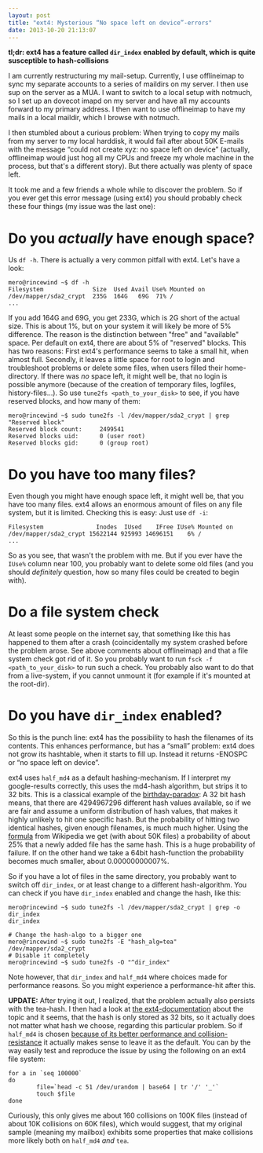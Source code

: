 ```yaml
---
layout: post
title: "ext4: Mysterious “No space left on device”-errors"
date: 2013-10-20 21:13:07
---
```


**tl;dr: ext4 has a feature called `dir_index` enabled by default, which is
quite susceptible to hash-collisions**

I am currently restructuring my mail-setup. Currently, I use offlineimap to
sync my separate accounts to a series of maildirs on my server. I then use sup
on the server as a MUA. I want to switch to a local setup with notmuch, so I
set up an dovecot imapd on my server and have all my accounts forward to my
primary address. I then want to use offlineimap to have my mails in a local
maildir, which I browse with notmuch.

I then stumbled about a curious problem: When trying to copy my mails from my
server to my local harddisk, it would fail after about 50K E-mails with the
message “could not create xyz: no space left on device” (actually, offlineimap
would just hog all my CPUs and freeze my whole machine in the process, but
that's a different story). But there actually was plenty of space left.

It took me and a few friends a whole while to discover the problem. So if you
ever get this error message (using ext4) you should probably check these four
things (my issue was the last one):

# Do you *actually* have enough space?

Us `df -h`. There is actually a very common pitfall with ext4. Let's have a look:

```
mero@rincewind ~$ df -h
Filesystem              Size  Used Avail Use% Mounted on
/dev/mapper/sda2_crypt  235G  164G   69G  71% /
...
```

If you add 164G and 69G, you get 233G, which is 2G short of the actual size.
This is about 1%, but on your system it will likely be more of 5% difference.
The reason is the distinction between "free" and "available" space. Per default
on ext4, there are about 5% of "reserved" blocks. This has two reasons: First
ext4's performance seems to take a small hit, when almost full. Secondly, it
leaves a little space for root to login and troubleshoot problems or delete
some files, when users filled their home-directory. If there was *no* space
left, it might well be, that no login is possible anymore (because of the
creation of temporary files, logfiles, history-files…). So use `tune2fs
<path_to_your_disk>` to see, if you have reserved blocks, and how many of them:

```
mero@rincewind ~$ sudo tune2fs -l /dev/mapper/sda2_crypt | grep "Reserved block"
Reserved block count:     2499541
Reserved blocks uid:      0 (user root)
Reserved blocks gid:      0 (group root)
```

# Do you have too many files?

Even though you might have enough space left, it might well be, that you have
too many files. ext4 allows an enormous amount of files on any file system, but
it is limited. Checking this is easy: Just use `df -i`:

```
Filesystem               Inodes  IUsed    IFree IUse% Mounted on
/dev/mapper/sda2_crypt 15622144 925993 14696151    6% /
...
```

So as you see, that wasn't the problem with me. But if you ever have the `IUse%`
column near 100, you probably want to delete some old files (and you should
*definitely* question, how so many files could be created to begin with).

# Do a file system check

At least some people on the internet say, that something like this has
happened to them after a crash (coincidentally my system crashed before the
problem arose. See above comments about offlineimap) and that a file system
check got rid of it. So you probably want to run `fsck -f <path_to_your_disk>`
to run such a check. You probably also want to do that from a live-system, if
you cannot unmount it (for example if it's mounted at the root-dir).

# Do you have `dir_index` enabled?

So this is the punch line: ext4 has the possibility to hash the filenames of
its contents. This enhances performance, but has a “small” problem: ext4 does
not grow its hashtable, when it starts to fill up. Instead it returns -ENOSPC
or “no space left on device”.

ext4 uses `half_md4` as a default hashing-mechanism. If I interpret my
google-results correctly, this uses the md4-hash algorithm, but strips it to 32
bits. This is a classical example of the
[birthday-paradox](http://en.wikipedia.org/wiki/Birthday_problem): A 32 bit
hash means, that there are 4294967296 different hash values available, so if we
are fair and assume a uniform distribution of hash values, that makes it highly
unlikely to hit one specific hash. But the probability of hitting two identical
hashes, given enough filenames, is much much higher. Using the
[formula](http://en.wikipedia.org/wiki/Birthday_problem#Cast_as_a_collision_problem)
from Wikipedia we get (with about 50K files) a probability of about 25% that a
newly added file has the same hash. This is a huge probability of failure. If
on the other hand we take a 64bit hash-function the probability becomes much
smaller, about 0.00000000007%.

So if you have a lot of files in the same directory, you probably want to switch
off `dir_index`, or at least change to a different hash-algorithm. You can
check if you have `dir_index` enabled and change the hash, like this:

```
mero@rincewind ~$ sudo tune2fs -l /dev/mapper/sda2_crypt | grep -o dir_index
dir_index

# Change the hash-algo to a bigger one
mero@rincewind ~$ sudo tune2fs -E "hash_alg=tea" /dev/mapper/sda2_crypt
# Disable it completely
mero@rincewind ~$ sudo tune2fs -O "^dir_index"
```

Note however, that `dir_index` and `half_md4` where choices made for
performance reasons. So you might experience a performance-hit after this.

**UPDATE:** After trying it out, I realized, that the problem actually also
persists with the tea-hash. I then had a look at [the
ext4-documentation](https://ext4.wiki.kernel.org/index.php/Ext4_Disk_Layout#Hash_Tree_Directories)
about the topic and it seems, that the hash is only stored as 32 bits, so it
actually does not matter what hash we choose, regarding this particular
problem. So if `half_md4` is chosen [because of its better performance and
collision-resistance](http://git.whamcloud.com/?p=tools/e2fsprogs.git;a=commitdiff_plain;h=d1070d91b4de8438dc78c034283baaa19b31d25e)
it actually makes sense to leave it as the default. You can by the way easily
test and reproduce the issue by using the following on an ext4 file system:

```
for a in `seq 100000`
do
        file=`head -c 51 /dev/urandom | base64 | tr '/' '_'`
        touch $file
done
```

Curiously, this only gives me about 160 collisions on 100K files (instead of
about 10K collisions on 60K files), which would suggest, that my original
sample (meaning my mailbox) exhibits some properties that make collisions more
likely both on `half_md4` *and* `tea`.
